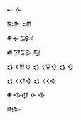 <div class='block'>
<div class='line'>𒀸 𒅆</div>
<div class='line'>𒀀𒈥 𒋬</div>
<div class='line'>𒀭𒉡𒋆</div>
<div class='line'>𒌑𒋛𒁉𒆷</div>
<div class='line'>𒌓 𒌋𒐈𒄰 𒌓 𒌋𒐊𒄰 𒌓 𒄰</div>
<div class='line'>𒌓 𒌋𒌋𒁹𒄰 𒌓 𒌋𒌋𒄰</div>
<div class='line'>𒀭𒈾𒋼 𒅆𒈾</div>
<div class='line'>𒈗</div>
</div>